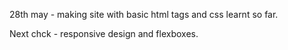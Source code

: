 28th may - making site with basic html tags and css learnt so far.

Next chck - responsive design and flexboxes. 
